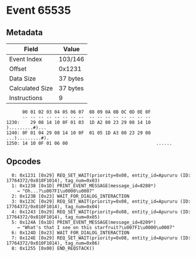 # Event 65535

## Metadata

| Field           | Value    |
|-----------------|----------|
| Event Index     | 103/146  |
| Offset          | 0x1231   |
| Data Size       | 37 bytes |
| Calculated Size | 37 bytes |
| Instructions    | 9        |

```
      00 01 02 03 04 05 06 07  08 09 0A 0B 0C 0D 0E 0F
      -- -- -- -- -- -- -- --  -- -- -- -- -- -- -- --
1230:    29 08 14 10 0F 01 03  1D A2 80 23 29 08 14 10   ).........#)...
1240: 0F 01 04 29 08 14 10 0F  01 05 1D A3 80 23 29 08  ...).........#).
1250: 14 10 0F 01 06 00                                 ......          
```

## Opcodes

```
  0: 0x1231 [0x29] REQ_SET_WAIT(priority=0x08, entity_id=Apururu (ID: 17764372/0x010F1014), tag_num=0x03)
  1: 0x1238 [0x1D] PRINT_EVENT_MESSAGE(message_id=8208*)
    → "Oh...?\u007F1\u0000\u0007"
  2: 0x123B [0x23] WAIT_FOR_DIALOG_INTERACTION
  3: 0x123C [0x29] REQ_SET_WAIT(priority=0x08, entity_id=Apururu (ID: 17764372/0x010F1014), tag_num=0x04)
  4: 0x1243 [0x29] REQ_SET_WAIT(priority=0x08, entity_id=Apururu (ID: 17764372/0x010F1014), tag_num=0x05)
  5: 0x124A [0x1D] PRINT_EVENT_MESSAGE(message_id=8209*)
    → "What's that I see on this starfruit?\u007F1\u0000\u0007"
  6: 0x124D [0x23] WAIT_FOR_DIALOG_INTERACTION
  7: 0x124E [0x29] REQ_SET_WAIT(priority=0x08, entity_id=Apururu (ID: 17764372/0x010F1014), tag_num=0x06)
  8: 0x1255 [0x00] END_REQSTACK()
```
